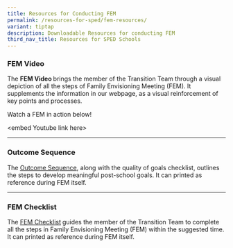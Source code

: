 ```yaml
---
title: Resources for Conducting FEM
permalink: /resources-for-sped/fem-resources/
variant: tiptap
description: Downloadable Resources for conducting FEM
third_nav_title: Resources for SPED Schools
---
```

<h3><strong>FEM Video</strong></h3>
<p>The <strong>FEM Video </strong>brings the member of the Transition Team
through a visual depiction of all the steps of Family Envisioning Meeting
(FEM). It supplements the information in our webpage, as a visual reinforcement
of key points and processes.</p>
<p>Watch a FEM in action below!</p>
<p>&lt;embed Youtube link here&gt;</p>
<hr>
<h3><strong>Outcome Sequence</strong></h3>
<p>The <a href="/files/Resources for SPED Schools/Resources for Conducting FEM/outcome_sequence.pdf" rel="noopener noreferrer nofollow" target="_blank">Outcome Sequence</a>,
along with the quality of goals checklist, outlines the steps to develop
meaningful post-school goals. It can printed as reference during FEM itself.</p>
<hr>
<h3><strong>FEM Checklist</strong></h3>
<p>The <a href="/files/Resources for SPED Schools/Resources for Conducting FEM/FEM_Checklist.pdf" rel="noopener noreferrer nofollow" target="_blank">FEM Checklist</a><strong> </strong>guides
the member of the Transition Team to complete all the steps in Family Envisioning
Meeting (FEM) within the suggested time. It can printed as reference during
FEM itself.</p>